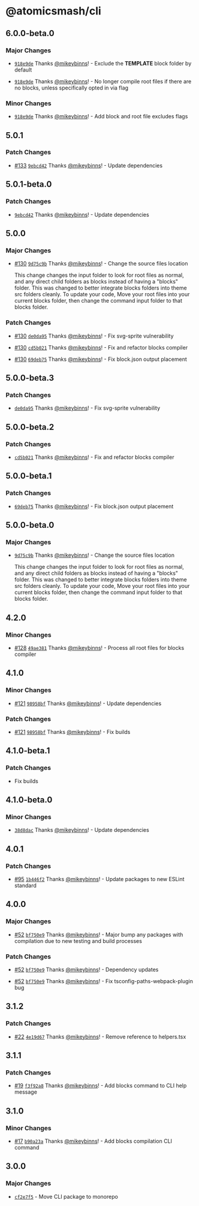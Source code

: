 # @atomicsmash/cli

## 6.0.0-beta.0

### Major Changes

- [`918e9de`](https://github.com/AtomicSmash/packages/commit/918e9de32e0d86fdf607c5f0264f82067b88fcfc) Thanks [@mikeybinns](https://github.com/mikeybinns)! - Exclude the **TEMPLATE** block folder by default

- [`918e9de`](https://github.com/AtomicSmash/packages/commit/918e9de32e0d86fdf607c5f0264f82067b88fcfc) Thanks [@mikeybinns](https://github.com/mikeybinns)! - No longer compile root files if there are no blocks, unless specifically opted in via flag

### Minor Changes

- [`918e9de`](https://github.com/AtomicSmash/packages/commit/918e9de32e0d86fdf607c5f0264f82067b88fcfc) Thanks [@mikeybinns](https://github.com/mikeybinns)! - Add block and root file excludes flags

## 5.0.1

### Patch Changes

- [#133](https://github.com/AtomicSmash/packages/pull/133) [`9ebcd42`](https://github.com/AtomicSmash/packages/commit/9ebcd42720afe49e08bd0b3b45e21f34f9d09f22) Thanks [@mikeybinns](https://github.com/mikeybinns)! - Update dependencies

## 5.0.1-beta.0

### Patch Changes

- [`9ebcd42`](https://github.com/AtomicSmash/packages/commit/9ebcd42720afe49e08bd0b3b45e21f34f9d09f22) Thanks [@mikeybinns](https://github.com/mikeybinns)! - Update dependencies

## 5.0.0

### Major Changes

- [#130](https://github.com/AtomicSmash/packages/pull/130) [`9d75c9b`](https://github.com/AtomicSmash/packages/commit/9d75c9b0d477d38c6738b2be1e351d030577a9ef) Thanks [@mikeybinns](https://github.com/mikeybinns)! - Change the source files location

  This change changes the input folder to look for root files as normal, and any direct child folders as blocks instead of having a "blocks" folder. This was changed to better integrate blocks folders into theme src folders cleanly. To update your code, Move your root files into your current blocks folder, then change the command input folder to that blocks folder.

### Patch Changes

- [#130](https://github.com/AtomicSmash/packages/pull/130) [`de0da95`](https://github.com/AtomicSmash/packages/commit/de0da953bb5369ba54652da88549a230e34b4a9c) Thanks [@mikeybinns](https://github.com/mikeybinns)! - Fix svg-sprite vulnerability

- [#130](https://github.com/AtomicSmash/packages/pull/130) [`cd5b021`](https://github.com/AtomicSmash/packages/commit/cd5b021b51e0c23a1bc82470c92e64558a1f714c) Thanks [@mikeybinns](https://github.com/mikeybinns)! - Fix and refactor blocks compiler

- [#130](https://github.com/AtomicSmash/packages/pull/130) [`69deb75`](https://github.com/AtomicSmash/packages/commit/69deb75f2d4c93869736e6f54bed431a82d7b097) Thanks [@mikeybinns](https://github.com/mikeybinns)! - Fix block.json output placement

## 5.0.0-beta.3

### Patch Changes

- [`de0da95`](https://github.com/AtomicSmash/packages/commit/de0da953bb5369ba54652da88549a230e34b4a9c) Thanks [@mikeybinns](https://github.com/mikeybinns)! - Fix svg-sprite vulnerability

## 5.0.0-beta.2

### Patch Changes

- [`cd5b021`](https://github.com/AtomicSmash/packages/commit/cd5b021b51e0c23a1bc82470c92e64558a1f714c) Thanks [@mikeybinns](https://github.com/mikeybinns)! - Fix and refactor blocks compiler

## 5.0.0-beta.1

### Patch Changes

- [`69deb75`](https://github.com/AtomicSmash/packages/commit/69deb75f2d4c93869736e6f54bed431a82d7b097) Thanks [@mikeybinns](https://github.com/mikeybinns)! - Fix block.json output placement

## 5.0.0-beta.0

### Major Changes

- [`9d75c9b`](https://github.com/AtomicSmash/packages/commit/9d75c9b0d477d38c6738b2be1e351d030577a9ef) Thanks [@mikeybinns](https://github.com/mikeybinns)! - Change the source files location

  This change changes the input folder to look for root files as normal, and any direct child folders as blocks instead of having a "blocks" folder. This was changed to better integrate blocks folders into theme src folders cleanly. To update your code, Move your root files into your current blocks folder, then change the command input folder to that blocks folder.

## 4.2.0

### Minor Changes

- [#128](https://github.com/AtomicSmash/packages/pull/128) [`49ae381`](https://github.com/AtomicSmash/packages/commit/49ae38101e05531e26806d9ba23202e7efb546f2) Thanks [@mikeybinns](https://github.com/mikeybinns)! - Process all root files for blocks compiler

## 4.1.0

### Minor Changes

- [#121](https://github.com/AtomicSmash/packages/pull/121) [`98958bf`](https://github.com/AtomicSmash/packages/commit/98958bf72441f3c85e046d42f8ac13dde8ae7f89) Thanks [@mikeybinns](https://github.com/mikeybinns)! - Update dependencies

### Patch Changes

- [#121](https://github.com/AtomicSmash/packages/pull/121) [`98958bf`](https://github.com/AtomicSmash/packages/commit/98958bf72441f3c85e046d42f8ac13dde8ae7f89) Thanks [@mikeybinns](https://github.com/mikeybinns)! - Fix builds

## 4.1.0-beta.1

### Patch Changes

- Fix builds

## 4.1.0-beta.0

### Minor Changes

- [`38d8dac`](https://github.com/AtomicSmash/packages/commit/38d8dac02de80f2a0dfa673194a401e2a69aed55) Thanks [@mikeybinns](https://github.com/mikeybinns)! - Update dependencies

## 4.0.1

### Patch Changes

- [#95](https://github.com/AtomicSmash/packages/pull/95) [`1b446f2`](https://github.com/AtomicSmash/packages/commit/1b446f2073511a71f5e9c6eedcf803804db35942) Thanks [@mikeybinns](https://github.com/mikeybinns)! - Update packages to new ESLint standard

## 4.0.0

### Major Changes

- [#52](https://github.com/AtomicSmash/packages/pull/52) [`bf750e9`](https://github.com/AtomicSmash/packages/commit/bf750e9f6a6eb7a0078d56232a0ddadbbb61319c) Thanks [@mikeybinns](https://github.com/mikeybinns)! - Major bump any packages with compilation due to new testing and build processes

### Patch Changes

- [#52](https://github.com/AtomicSmash/packages/pull/52) [`bf750e9`](https://github.com/AtomicSmash/packages/commit/bf750e9f6a6eb7a0078d56232a0ddadbbb61319c) Thanks [@mikeybinns](https://github.com/mikeybinns)! - Dependency updates

- [#52](https://github.com/AtomicSmash/packages/pull/52) [`bf750e9`](https://github.com/AtomicSmash/packages/commit/bf750e9f6a6eb7a0078d56232a0ddadbbb61319c) Thanks [@mikeybinns](https://github.com/mikeybinns)! - Fix tsconfig-paths-webpack-plugin bug

## 3.1.2

### Patch Changes

- [#22](https://github.com/AtomicSmash/packages/pull/22) [`4e19d67`](https://github.com/AtomicSmash/packages/commit/4e19d6777404995ab67fdf72500ebf37d9ba7867) Thanks [@mikeybinns](https://github.com/mikeybinns)! - Remove reference to helpers.tsx

## 3.1.1

### Patch Changes

- [#19](https://github.com/AtomicSmash/packages/pull/19) [`f3f92a8`](https://github.com/AtomicSmash/packages/commit/f3f92a898341cc7e7a10401eeb9f0cef1277e5f6) Thanks [@mikeybinns](https://github.com/mikeybinns)! - Add blocks command to CLI help message

## 3.1.0

### Minor Changes

- [#17](https://github.com/AtomicSmash/packages/pull/17) [`b90a23a`](https://github.com/AtomicSmash/packages/commit/b90a23a1390911fdb64c605b6a79ea22b0dd330d) Thanks [@mikeybinns](https://github.com/mikeybinns)! - Add blocks compilation CLI command

## 3.0.0

### Major Changes

- [`cf2e7f5`](https://github.com/AtomicSmash/packages/commit/cf2e7f590af7aa404a053e7490743b5cb0af3401) - Move CLI package to monorepo
